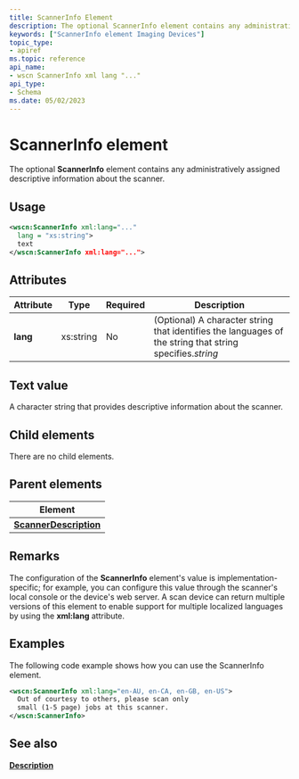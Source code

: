 ```yaml
---
title: ScannerInfo Element
description: The optional ScannerInfo element contains any administratively assigned descriptive information about the scanner.
keywords: ["ScannerInfo element Imaging Devices"]
topic_type:
- apiref
ms.topic: reference
api_name:
- wscn ScannerInfo xml lang "..."
api_type:
- Schema
ms.date: 05/02/2023
---
```


# ScannerInfo element

The optional **ScannerInfo** element contains any administratively assigned descriptive information about the scanner.

## Usage

```xml
<wscn:ScannerInfo xml:lang="..."
  lang = "xs:string">
  text
</wscn:ScannerInfo xml:lang="...">
```

## Attributes

| Attribute | Type | Required | Description |
|--|--|--|--|
| **lang** | xs:string | No | (Optional) A character string that identifies the languages of the string that string specifies.*string* |

## Text value

A character string that provides descriptive information about the scanner.

## Child elements

There are no child elements.

## Parent elements

| Element |
|--|
| [**ScannerDescription**](scannerdescription.md) |

## Remarks

The configuration of the **ScannerInfo** element's value is implementation-specific; for example, you can configure this value through the scanner's local console or the device's web server. A scan device can return multiple versions of this element to enable support for multiple localized languages by using the **xml:lang** attribute.

## Examples

The following code example shows how you can use the ScannerInfo element.

```xml
<wscn:ScannerInfo xml:lang="en-AU, en-CA, en-GB, en-US">
  Out of courtesy to others, please scan only
  small (1-5 page) jobs at this scanner.
</wscn:ScannerInfo>
```

## See also

[**Description**](scannerdescription.md)

